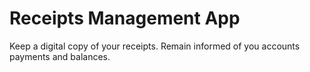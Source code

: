 # Receipts Management App

Keep a digital copy of your receipts. Remain informed of you accounts payments and balances.
